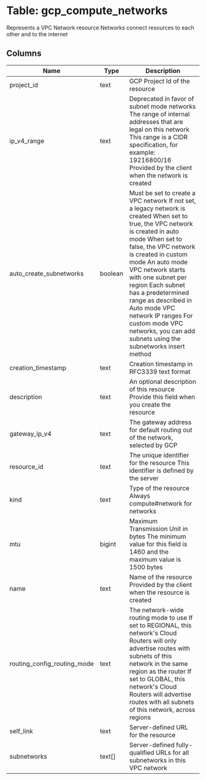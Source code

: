 
# Table: gcp_compute_networks
Represents a VPC Network resource  Networks connect resources to each other and to the internet
## Columns
| Name        | Type           | Description  |
| ------------- | ------------- | -----  |
|project_id|text|GCP Project Id of the resource|
|ip_v4_range|text|Deprecated in favor of subnet mode networks The range of internal addresses that are legal on this network This range is a CIDR specification, for example: 19216800/16 Provided by the client when the network is created|
|auto_create_subnetworks|boolean|Must be set to create a VPC network If not set, a legacy network is created  When set to true, the VPC network is created in auto mode When set to false, the VPC network is created in custom mode  An auto mode VPC network starts with one subnet per region Each subnet has a predetermined range as described in Auto mode VPC network IP ranges  For custom mode VPC networks, you can add subnets using the subnetworks insert method|
|creation_timestamp|text|Creation timestamp in RFC3339 text format|
|description|text|An optional description of this resource Provide this field when you create the resource|
|gateway_ip_v4|text|The gateway address for default routing out of the network, selected by GCP|
|resource_id|text|The unique identifier for the resource This identifier is defined by the server|
|kind|text|Type of the resource Always compute#network for networks|
|mtu|bigint|Maximum Transmission Unit in bytes The minimum value for this field is 1460 and the maximum value is 1500 bytes|
|name|text|Name of the resource Provided by the client when the resource is created|
|routing_config_routing_mode|text|The network-wide routing mode to use If set to REGIONAL, this network's Cloud Routers will only advertise routes with subnets of this network in the same region as the router If set to GLOBAL, this network's Cloud Routers will advertise routes with all subnets of this network, across regions|
|self_link|text|Server-defined URL for the resource|
|subnetworks|text[]|Server-defined fully-qualified URLs for all subnetworks in this VPC network|
